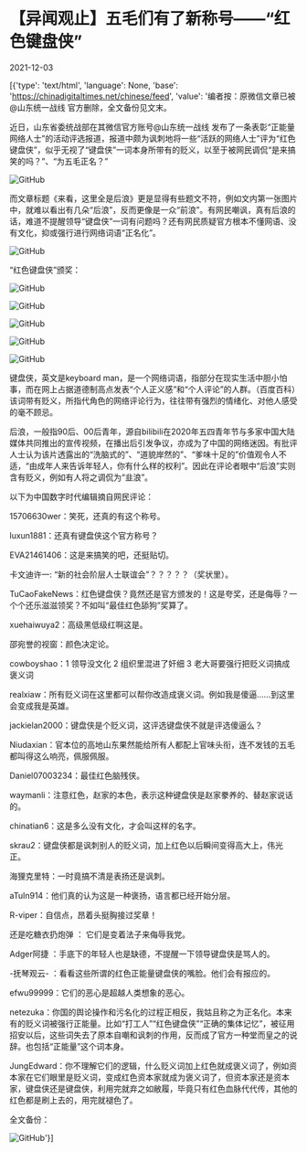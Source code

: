 # 【异闻观止】五毛们有了新称号——“红色键盘侠”

2021-12-03

[{'type': 'text/html', 'language': None, 'base': 'https://chinadigitaltimes.net/chinese/feed', 'value': '编者按：原微信文章已被 @山东统一战线 官方删除，全文备份见文末。

近日，山东省委统战部在其微信官方账号@山东统一战线 发布了一条表彰“正能量网络人士”的活动评选报道，报道中颇为讽刺地将一些“活跃的网络人士”评为“红色键盘侠”，似乎无视了“键盘侠”一词本身所带有的贬义，以至于被网民调侃“是来搞笑的吗？”、“为五毛正名？”

![GitHub](https://chinadigitaltimes.net/chinese/files/2021/12/image-1638430179305.png)

而文章标题《来看，这里全是后浪》更是显得有些题文不符，例如文内第一张图片中，就难以看出有几朵“后浪”，反而更像是一众“前浪”。有网民嘲讽，真有后浪的话，难道不提醒领导“键盘侠”一词有问题吗？还有网民质疑官方根本不懂网语、没有文化，抑或强行进行网络词语“正名化”。

![GitHub](https://chinadigitaltimes.net/chinese/files/2021/12/image-1638450893163.png)

“红色键盘侠”颁奖：

![GitHub](https://chinadigitaltimes.net/chinese/files/2021/12/image-1638450797715.png)

![GitHub](https://chinadigitaltimes.net/chinese/files/2021/12/image-1638450831882.png)

![GitHub](https://chinadigitaltimes.net/chinese/files/2021/12/image-1638450845878.png)

![GitHub](https://chinadigitaltimes.net/chinese/files/2021/12/image-1638511874264.png)

![GitHub](https://chinadigitaltimes.net/chinese/files/2021/12/image-1638511889905.png)



键盘侠，英文是keyboard man，是一个网络词语，指部分在现实生活中胆小怕事，而在网上占据道德制高点发表“个人正义感”和“个人评论”的人群。（百度百科）该词带有贬义，所指代角色的网络评论行为，往往带有强烈的情绪化、对他人感受的毫不顾忌。

后浪，一般指90后、00后青年，源自bilibili在2020年五四青年节与多家中国大陆媒体共同推出的宣传视频，在播出后引发争议，亦成为了中国的网络迷因。有批评人士认为该片透露出的“洗脑式的”、“道貌岸然的”、“爹味十足的”价值观令人不适，“由成年人来告诉年轻人，你有什么样的权利”。因此在评论者眼中“后浪”实则含有贬义，例如有人将之调侃为“韭浪”。



以下为中国数字时代编辑摘自网民评论：



15706630wer：笑死，还真的有这个称号。

luxun1881：还真有键盘侠这个官方称号？

EVA21461406：这是来搞笑的吧，还挺贴切。

卡文迪许一: “新的社会阶层人士联谊会”？？？？？（奖状里）。

TuCaoFakeNews：红色键盘侠？竟然还是官方颁发的！这是夸奖，还是侮辱？一个个还乐滋滋领奖？不如叫“最佳红色舔狗”奖算了。

xuehaiwuya2：高级黑低级红啊这是。

邵宛誉的视窗：颜色决定论。

cowboyshao：1 领导没文化 2 组织里混进了奸细 3 老大哥要强行把贬义词搞成褒义词

realxiaw：所有贬义词在这里都可以帮你改造成褒义词。例如我是傻逼&#8230;&#8230;到这里会变成我是英雄。

jackielan2000：键盘侠是个贬义词，这评选键盘侠不就是评选傻逼么？

Niudaxian：官本位的高地山东果然能给所有人都配上官味头衔，连不发钱的五毛都叫得这么响亮，佩服佩服。

Daniel07003234：最佳红色脑残侠。

waymanli：注意红色，赵家的本色，表示这种键盘侠是赵家豢养的、替赵家说话的。

chinatian6：这是多么没有文化，才会叫这样的名字。

skrau2：键盘侠都是讽刺别人的贬义词，加上红色以后瞬间变得高大上，伟光正。

海狸克里特：一时竟搞不清是表扬还是讽刺。

aTuIn914：他们真的认为这是一种褒扬，语言都已经开始分层。

R-viper：自信点，昂着头挺胸接过奖章！

还是吃糖衣扔炮弹 ： 它们是变着法子来侮辱我党。

Adger阿捷 ：手底下的年轻人也是缺德，不提醒一下领导键盘侠是骂人的。

-抚琴观云- ：看看这些所谓的红色正能量键盘侠的嘴脸。他们会有报应的。

efwu99999：它们的恶心是超越人类想象的恶心。

netezuka：你国的舆论操作和污名化的过程正相反，我姑且称之为正名化。本来有的贬义词被强行正能量。比如“打工人”“红色键盘侠”“正确的集体记忆”，被征用招安以后，这些词失去了原本自嘲和讽刺的作用，反而成了官方一种堂而皇之的说辞。也包括“正能量”这个词本身。

JungEdward：你不理解它们的逻辑，什么贬义词加上红色就成褒义词了，例如资本家在它们眼里是贬义词，变成红色资本家就成为褒义词了，但资本家还是资本家，键盘侠还是键盘侠，利用完就弃之如敝履，毕竟只有红色血脉代代传，其他的红色都是刷上去的，用完就褪色了。



全文备份：

![GitHub](https://chinadigitaltimes.net/chinese/files/2021/12/来看，这里全是后浪.png)'}]
